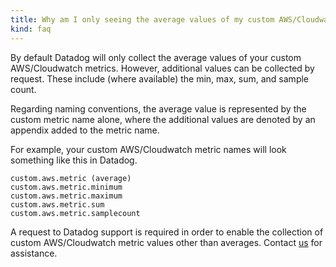```yaml
---
title: Why am I only seeing the average values of my custom AWS/Cloudwatch metrics?
kind: faq
---
```


By default Datadog will only collect the average values of your custom AWS/Cloudwatch metrics. However, additional values can be collected by request. These include (where available) the min, max, sum, and sample count.

Regarding naming conventions, the average value is represented by the custom metric name alone, where the additional values are denoted by an appendix added to the metric name.

For example, your custom AWS/Cloudwatch metric names will look something like this in Datadog.

```
custom.aws.metric (average)
custom.aws.metric.minimum
custom.aws.metric.maximum
custom.aws.metric.sum
custom.aws.metric.samplecount
```

A request to Datadog support is required in order to enable the collection of custom AWS/Cloudwatch metric values other than averages. Contact [us][1] for assistance.

[1]: /help
